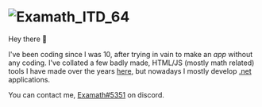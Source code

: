 ![Examath_ITD_64](https://github.com/user-attachments/assets/8f5ac08c-2343-4b3e-a956-e5721851d7b4)
=
Hey there 👋

I've been coding since I was 10, after trying in vain to make an _app_ without any coding. I've collated a few badly made, HTML/JS (mostly math related) tools I have made over the years [here](https://examath.github.io/examath/), but nowadays I mostly develop [.net](https://dotnet.microsoft.com/en-us/) applications.

You can contact me, [Examath#5351](https://discordapp.com/users/813665501485989918) on discord.


